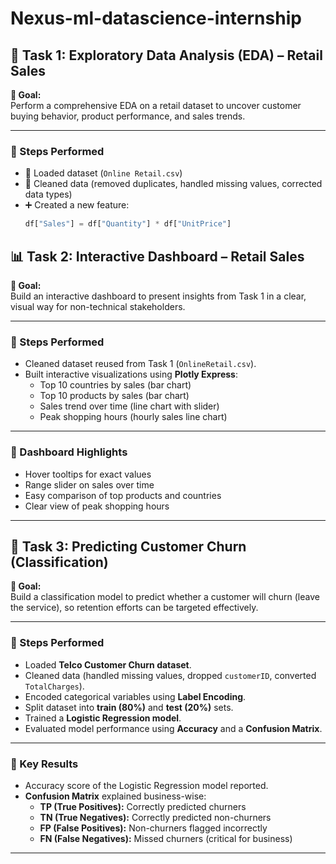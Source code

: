 # Nexus-ml-datascience-internship
## 🛒 Task 1: Exploratory Data Analysis (EDA) – Retail Sales

**🎯 Goal:**  
Perform a comprehensive EDA on a retail dataset to uncover customer buying behavior, product performance, and sales trends.

---

### 🔹 Steps Performed
- 📂 Loaded dataset (`Online Retail.csv`)
- 🧹 Cleaned data (removed duplicates, handled missing values, corrected data types)
- ➕ Created a new feature:  
  ```python
  df["Sales"] = df["Quantity"] * df["UnitPrice"]
## 📊 Task 2: Interactive Dashboard – Retail Sales

**🎯 Goal:**  
Build an interactive dashboard to present insights from Task 1 in a clear, visual way for non-technical stakeholders.

---

### 🔹 Steps Performed
- Cleaned dataset reused from Task 1 (`OnlineRetail.csv`).
- Built interactive visualizations using **Plotly Express**:
  - Top 10 countries by sales (bar chart)
  - Top 10 products by sales (bar chart)
  - Sales trend over time (line chart with slider)
  - Peak shopping hours (hourly sales line chart)

---

### 🔑 Dashboard Highlights
- Hover tooltips for exact values  
- Range slider on sales over time  
- Easy comparison of top products and countries  
- Clear view of peak shopping hours  



---
## 🔮 Task 3: Predicting Customer Churn (Classification)

**🎯 Goal:**  
Build a classification model to predict whether a customer will churn (leave the service), so retention efforts can be targeted effectively.

---

### 🔹 Steps Performed
- Loaded **Telco Customer Churn dataset**.  
- Cleaned data (handled missing values, dropped `customerID`, converted `TotalCharges`).  
- Encoded categorical variables using **Label Encoding**.  
- Split dataset into **train (80%)** and **test (20%)** sets.  
- Trained a **Logistic Regression model**.  
- Evaluated model performance using **Accuracy** and a **Confusion Matrix**.  

---

### 🔑 Key Results
- Accuracy score of the Logistic Regression model reported.  
- **Confusion Matrix** explained business-wise:  
  - **TP (True Positives):** Correctly predicted churners  
  - **TN (True Negatives):** Correctly predicted non-churners  
  - **FP (False Positives):** Non-churners flagged incorrectly  
  - **FN (False Negatives):** Missed churners (critical for business)  


---

